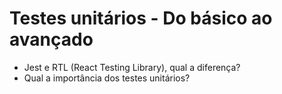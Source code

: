 # Testes unitários - Do básico ao avançado

- Jest e RTL (React Testing Library), qual a diferença?
- Qual a importância dos testes unitários?
